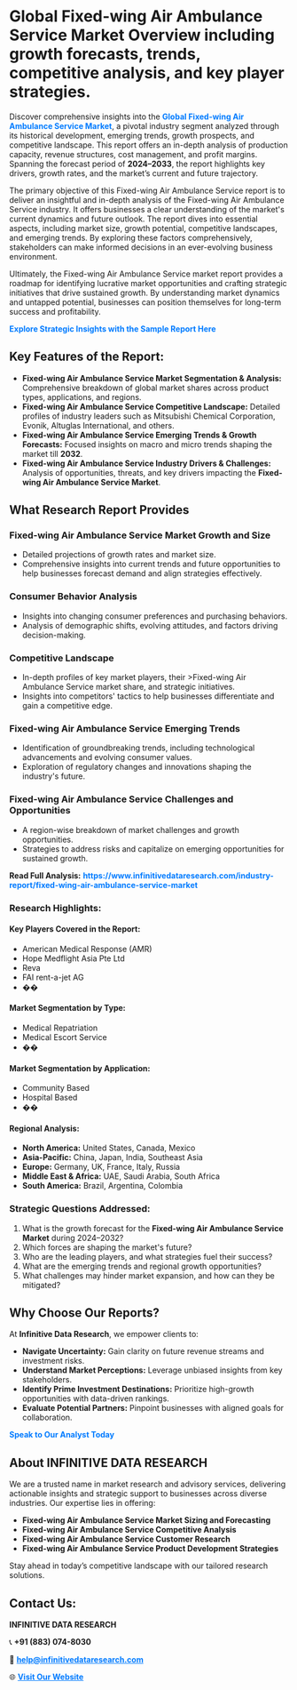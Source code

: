 <h1>Global Fixed-wing Air Ambulance Service Market Overview including growth forecasts, trends, competitive analysis, and key player strategies.</h1>
<p>
Discover comprehensive insights into the 
<a href="https://www.infinitivedataresearch.com/industry-report/fixed-wing-air-ambulance-service-market" rel="dofollow" style="color: #007BFF; text-decoration: none;"><strong>Global Fixed-wing Air Ambulance Service Market</strong></a>, a pivotal industry segment analyzed through its historical development, emerging trends, growth prospects, and competitive landscape. This report offers an in-depth analysis of production capacity, revenue structures, cost management, and profit margins. Spanning the forecast period of <strong>2024–2033</strong>, the report highlights key drivers, growth rates, and the market’s current and future trajectory.
</p>
<p>
The primary objective of this Fixed-wing Air Ambulance Service report is to deliver an insightful and in-depth analysis of the Fixed-wing Air Ambulance Service industry. It offers businesses a clear understanding of the market's current dynamics and future outlook. The report dives into essential aspects, including market size, growth potential, competitive landscapes, and emerging trends. By exploring these factors comprehensively, stakeholders can make informed decisions in an ever-evolving business environment.
</p>
<p>
Ultimately, the Fixed-wing Air Ambulance Service market report provides a roadmap for identifying lucrative market opportunities and crafting strategic initiatives that drive sustained growth. By understanding market dynamics and untapped potential, businesses can position themselves for long-term success and profitability.
</p>
<p>
<a href="https://www.infinitivedataresearch.com/request-sample/reportId=109783" style="color: #007BFF; text-decoration: none;"><strong>Explore Strategic Insights with the Sample Report Here</strong></a>
</p>

<h2>Key Features of the Report:</h2>
<ul>
<li><strong>Fixed-wing Air Ambulance Service Market Segmentation & Analysis:</strong> Comprehensive breakdown of global market shares across product types, applications, and regions.</li>
<li><strong>Fixed-wing Air Ambulance Service Competitive Landscape:</strong> Detailed profiles of industry leaders such as Mitsubishi Chemical Corporation, Evonik, Altuglas International, and others.</li>
<li><strong>Fixed-wing Air Ambulance Service Emerging Trends & Growth Forecasts:</strong> Focused insights on macro and micro trends shaping the market till <strong>2032</strong>.</li>
<li><strong>Fixed-wing Air Ambulance Service Industry Drivers & Challenges:</strong> Analysis of opportunities, threats, and key drivers impacting the <strong>Fixed-wing Air Ambulance Service Market</strong>.</li>
</ul>

<h2>What Research Report Provides</h2>
<h3>Fixed-wing Air Ambulance Service Market Growth and Size</h3>
<ul>
<li>Detailed projections of growth rates and market size.</li>
<li>Comprehensive insights into current trends and future opportunities to help businesses forecast demand and align strategies effectively.</li>
</ul>

<h3>Consumer Behavior Analysis</h3>
<ul>
<li>Insights into changing consumer preferences and purchasing behaviors.</li>
<li>Analysis of demographic shifts, evolving attitudes, and factors driving decision-making.</li>
</ul>

<h3>Competitive Landscape</h3>
<ul>
<li>In-depth profiles of key market players, their >Fixed-wing Air Ambulance Service market share, and strategic initiatives.</li>
<li>Insights into competitors' tactics to help businesses differentiate and gain a competitive edge.</li>
</ul>

<h3>Fixed-wing Air Ambulance Service Emerging Trends</h3>
<ul>
<li>Identification of groundbreaking trends, including technological advancements and evolving consumer values.</li>
<li>Exploration of regulatory changes and innovations shaping the industry's future.</li>
</ul>

<h3>Fixed-wing Air Ambulance Service Challenges and Opportunities</h3>
<ul>
<li>A region-wise breakdown of market challenges and growth opportunities.</li>
<li>Strategies to address risks and capitalize on emerging opportunities for sustained growth.</li>
</ul>
<p><strong>Read Full Analysis:</strong> <a href="https://www.infinitivedataresearch.com/industry-report/fixed-wing-air-ambulance-service-market" rel="dofollow" style="color: #007BFF; text-decoration: none;"><strong>https://www.infinitivedataresearch.com/industry-report/fixed-wing-air-ambulance-service-market</strong></a></p>
<h3>Research Highlights:</h3>
<h4>Key Players Covered in the Report:</h4>
<ul><li>American Medical Response (AMR)</li><li>Hope Medflight Asia Pte Ltd</li><li>Reva</li><li>FAI rent-a-jet AG</li><li>��</li></ul>
<h4>Market Segmentation by Type:</h4>
<ul><li>Medical Repatriation</li><li>Medical Escort Service</li><li>��</li></ul>
<h4>Market Segmentation by Application:</h4>
<ul><li>Community Based</li><li>Hospital Based</li><li>��</li></ul>

<h4>Regional Analysis:</h4>
<ul>
<li><strong>North America:</strong> United States, Canada, Mexico</li>
<li><strong>Asia-Pacific:</strong> China, Japan, India, Southeast Asia</li>
<li><strong>Europe:</strong> Germany, UK, France, Italy, Russia</li>
<li><strong>Middle East & Africa:</strong> UAE, Saudi Arabia, South Africa</li>
<li><strong>South America:</strong> Brazil, Argentina, Colombia</li>
</ul>

<h3>Strategic Questions Addressed:</h3>
<ol>
<li>What is the growth forecast for the <strong>Fixed-wing Air Ambulance Service Market</strong> during 2024–2032?</li>
<li>Which forces are shaping the market's future?</li>
<li>Who are the leading players, and what strategies fuel their success?</li>
<li>What are the emerging trends and regional growth opportunities?</li>
<li>What challenges may hinder market expansion, and how can they be mitigated?</li>
</ol>

<h2>Why Choose Our Reports?</h2>
<p>At <strong>Infinitive Data Research</strong>, we empower clients to:</p>
<ul>
<li><strong>Navigate Uncertainty:</strong> Gain clarity on future revenue streams and investment risks.</li>
<li><strong>Understand Market Perceptions:</strong> Leverage unbiased insights from key stakeholders.</li>
<li><strong>Identify Prime Investment Destinations:</strong> Prioritize high-growth opportunities with data-driven rankings.</li>
<li><strong>Evaluate Potential Partners:</strong> Pinpoint businesses with aligned goals for collaboration.</li>
</ul>
<p><a href="https://www.infinitivedataresearch.com/industry-report/fixed-wing-air-ambulance-service-market" rel="dofollow" style="color: #007BFF; text-decoration: none;"><strong>Speak to Our Analyst Today</strong></a></p>

<h2>About INFINITIVE DATA RESEARCH</h2>
<p>We are a trusted name in market research and advisory services, delivering actionable insights and strategic support to businesses across diverse industries. Our expertise lies in offering:</p>
<ul>
<li><strong>Fixed-wing Air Ambulance Service Market Sizing and Forecasting</strong></li>
<li><strong>Fixed-wing Air Ambulance Service Competitive Analysis</strong></li>
<li><strong>Fixed-wing Air Ambulance Service Customer Research</strong></li>
<li><strong>Fixed-wing Air Ambulance Service Product Development Strategies</strong></li>
</ul>
<p>Stay ahead in today’s competitive landscape with our tailored research solutions.</p>

<h2>Contact Us:</h2>
<p><strong>INFINITIVE DATA RESEARCH</strong></p>
<p>📞 <strong>+91 (883) 074-8030</strong></p>
<p>📧 <strong><a href="mailto:help@infinitivedataresearch.com" style="color: #007BFF;">help@infinitivedataresearch.com</a></strong></p>
<p>🌐 <strong><a href="https://www.infinitivedataresearch.com" rel="dofollow" style="color: #007BFF;">Visit Our Website</a></strong></p>